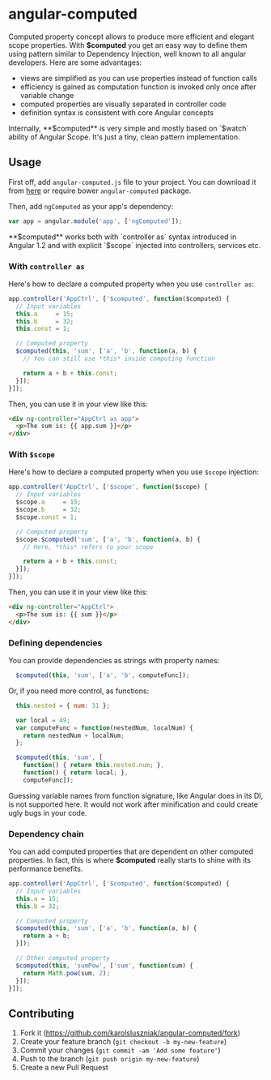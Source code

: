 # angular-computed

Computed property concept allows to produce more efficient and elegant scope properties. With **$computed** you get an easy way to define them using pattern similar to Dependency Injection, well known to all angular developers. Here are some advantages:

- views are simplified as you can use properties instead of function calls
- efficiency is gained as computation function is invoked only once after variable change
- computed properties are visually separated in controller code
- definition syntax is consistent with core Angular concepts

Internally, **$computed** is very simple and mostly based on `$watch` ability of Angular Scope. It's just a tiny, clean pattern implementation.

## Usage

First off, add `angular-computed.js` file to your project. You can download it from [here](https://raw.githubusercontent.com/karolsluszniak/angular-computed/master/angular-computed.js) or require bower `angular-computed` package.

Then, add `ngComputed` as your app's dependency:

```js
var app = angular.module('app', ['ngComputed']);
```

**$computed** works both with `controller as` syntax introduced in Angular 1.2 and with explicit `$scope` injected into controllers, services etc.

### With `controller as`

Here's how to declare a computed property when you use `controller as`:

```js
app.controller('AppCtrl', ['$computed', function($computed) {
  // Input variables
  this.a     = 15;
  this.b     = 32;
  this.const = 1;

  // Computed property
  $computed(this, 'sum', ['a', 'b', function(a, b) {
    // You can still use *this* inside computing function

    return a + b + this.const;
  }]);
}]);
```

Then, you can use it in your view like this:

```html
<div ng-controller="AppCtrl as app">
  <p>The sum is: {{ app.sum }}</p>
</div>
```

### With `$scope`

Here's how to declare a computed property when you use `$scope` injection:

```js
app.controller('AppCtrl', ['$scope', function($scope) {
  // Input variables
  $scope.a     = 15;
  $scope.b     = 32;
  $scope.const = 1;

  // Computed property
  $scope.$computed('sum', ['a', 'b', function(a, b) {
    // Here, *this* refers to your scope

    return a + b + this.const;
  }]);
}]);
```

Then, you can use it in your view like this:

```html
<div ng-controller="AppCtrl">
  <p>The sum is: {{ sum }}</p>
</div>
```

### Defining dependencies

You can provide dependencies as strings with property names:

```js
  $computed(this, 'sum', ['a', 'b', computeFunc]);
```

Or, if you need more control, as functions:

```js
  this.nested = { num: 31 };

  var local = 49;
  var computeFunc = function(nestedNum, localNum) {
    return nestedNum + localNum;
  };

  $computed(this, 'sum', [
    function() { return this.nested.num; },
    function() { return local; },
    computeFunc]);
```

Guessing variable names from function signature, like Angular does in its DI, is not supported here. It would not work after minification and could create ugly bugs in your code.

### Dependency chain

You can add computed properties that are dependent on other computed properties. In fact, this is where **$computed** really starts to shine with its performance benefits.

```js
app.controller('AppCtrl', ['$computed', function($computed) {
  // Input variables
  this.a = 15;
  this.b = 32;

  // Computed property
  $computed(this, 'sum', ['a', 'b', function(a, b) {
    return a + b;
  }]);

  // Other computed property
  $computed(this, 'sumPow', ['sum', function(sum) {
    return Math.pow(sum, 2);
  }]);
}]);
```

## Contributing

1. Fork it (https://github.com/karolsluszniak/angular-computed/fork)
2. Create your feature branch (`git checkout -b my-new-feature`)
3. Commit your changes (`git commit -am 'Add some feature'`)
4. Push to the branch (`git push origin my-new-feature`)
5. Create a new Pull Request

